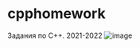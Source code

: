 # cpphomework
Задания по C++.
2021-2022
![image](https://i.pximg.net/img-original/img/2015/11/15/03/43/26/53561295_p0.jpg)
